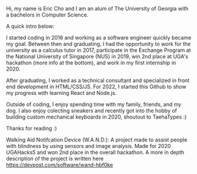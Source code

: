 
Hi, my name is Eric Cho and I am an alum of The University of Georgia with a bachelors in Computer Science.

A quick intro below:

I started coding in 2016 and working as a software engineer quickly became my goal. Between then and graduating, I had the 
opportunity to work for the university as a calculus tutor in 2017, participate in the Exchange Program at the National 
University of Singapore (NUS) in 2019, win 2nd place at UGA's hackathon (more info at the bottom), and work in my first 
internship in 2020.

After graduating, I worked as a technical consultant and specialized in front end development in HTML/CSS/JS. 
For 2022, I started this Github to show my progress with learning React and Node.js.

Outside of coding, I enjoy spending time with my family, friends, and my dog. I also enjoy colecting sneakers and recently 
got into the hobby of building custom mechanical keyboards in 2020, shoutout to TaehaTypes :)

Thanks for reading :)

Walking Aid Notifcation Device (W.A.N.D.): 
A project made to assist people with blindness by using sensors and image analysis. 
Made for 2020 UGAHacks5 and won 2nd place in the overall hackathon.
A more in depth description of the project is written here https://devpost.com/software/wand-hbf0ke
